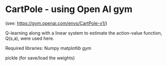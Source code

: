 # CartPole - using Open AI gym 

(see: https://gym.openai.com/envs/CartPole-v1/)

Q-learning along with a linear system to estimate the action-value function, Q(s,a), were used here. 

Required libraries:
Numpy 
matplotlib
gym 

pickle (for save/load the weights)


